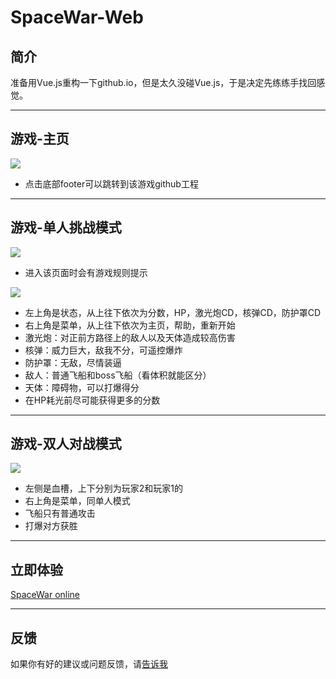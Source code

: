 # SpaceWar-Web

## 简介

准备用Vue.js重构一下github.io，但是太久没碰Vue.js，于是决定先练练手找回感觉。

---
## 游戏-主页

![](image/home.jpg)

- 点击底部footer可以跳转到该游戏github工程

---
## 游戏-单人挑战模式

![](image/help.jpg)

- 进入该页面时会有游戏规则提示

![](image/solo.jpg)

- 左上角是状态，从上往下依次为分数，HP，激光炮CD，核弹CD，防护罩CD
- 右上角是菜单，从上往下依次为主页，帮助，重新开始
- 激光炮：对正前方路径上的敌人以及天体造成较高伤害
- 核弹：威力巨大，敌我不分，可遥控爆炸
- 防护罩：无敌，尽情装逼
- 敌人：普通飞船和boss飞船（看体积就能区分）
- 天体：障碍物，可以打爆得分
- 在HP耗光前尽可能获得更多的分数

---
## 游戏-双人对战模式

![](image/battle.jpg)

- 左侧是血槽，上下分别为玩家2和玩家1的
- 右上角是菜单，同单人模式
- 飞船只有普通攻击
- 打爆对方获胜

---
## 立即体验

[SpaceWar online](https://universezy.github.io/demo/SpaceWar/index.html#/)

---
## 反馈

如果你有好的建议或问题反馈，请[告诉我](https://github.com/universezy/SpaceWar-Web/issues)
